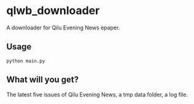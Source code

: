 # qlwb_downloader
A downloader for Qilu Evening News epaper.

## Usage
`python main.py`

## What will you get?
The latest five issues of Qilu Evening News, a tmp data folder, a log file.
